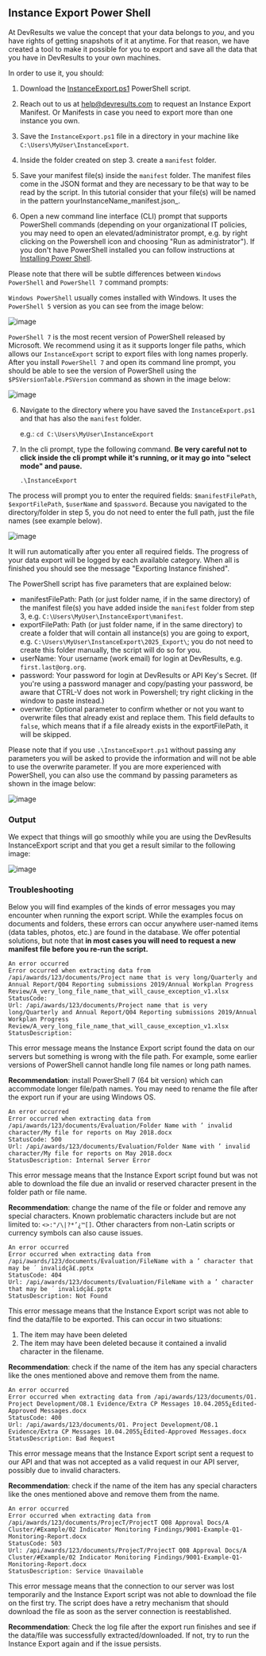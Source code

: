 ## Instance Export Power Shell

At DevResults we value the concept that your data belongs to _you_, and you have rights of getting snapshots of it at anytime. For that reason, we have created a tool to make it possible for you to export and save all the data that you have in DevResults to your own machines.

In order to use it, you should:

1. Download the [InstanceExport.ps1](https://github.com/DevResults/DevResultsTools/releases/download/1.0.3/InstanceExport.ps1) PowerShell script.

2. Reach out to us at help@devresults.com to request an Instance Export Manifest. Or Manifests in case you need to export more than one instance you own.

3. Save the `InstanceExport.ps1` file in a directory in your machine like `C:\Users\MyUser\InstanceExport`.

4. Inside the folder created on step 3. create a `manifest` folder. 

5. Save your manifest file(s) inside the `manifest` folder. The manifest files come in the JSON format and they are necessary to be that way to be read by the script. In this tutorial consider that your file(s) will be named in the pattern yourInstanceName_manifest.json_.

4. Open a new command line interface (CLI) prompt that supports PowerShell commands (depending on your organizational IT policies, you may need to open an elevated/administrator prompt, e.g. by right clicking on the Powershell icon and choosing "Run as administrator"). If you don't have PowerShell installed you can follow instructions at [Installing Power Shell](https://learn.microsoft.com/en-us/powershell/scripting/install/installing-powershell-on-windows?view=powershell-7.5).

Please note that there will be subtle differences between `Windows PowerShell` and `PowerShell 7` command prompts:

`Windows PowerShell` usually comes installed with Windows. It uses the `PowerShell 5` version as you can see from the image below:

![image](https://user-images.githubusercontent.com/67288628/225462134-9a8e0224-3638-46be-9758-5adaf401d655.png)

`PowerShell 7` is the most recent version of PowerShell released by Microsoft. We recommend using it as it supports longer file paths, which allows our `InstanceExport` script to export files with long names properly. After you install `PowerShell 7` and open its command line prompt, you should be able to see the version of PowerShell using the `$PSVersionTable.PSVersion` command as shown in the image below:

![image](https://user-images.githubusercontent.com/67288628/225463265-13a63f36-ef92-4813-9108-e4e949dc8e3f.png)

6. Navigate to the directory where you have saved the `InstanceExport.ps1` and that has also the `manifest` folder.

   e.g.: `cd C:\Users\MyUser\InstanceExport`

6. In the cli prompt, type the following command. **Be very careful not to click inside the cli prompt while it's running, or it may go into "select mode" and pause.**

   `.\InstanceExport`

The process will prompt you to enter the required fields: `$manifestFilePath`, `$exportFilePath`, `$userName` and `$password`. Because you navigated to the directory/folder in step 5, you do not need to enter the full path, just the file names (see example below).

![image](https://user-images.githubusercontent.com/67288628/225464180-819117b1-0f24-4ecb-a6c7-ae2d45db34d6.png)

It will run automatically after you enter all required fields. The progress of your data export will be logged by each available category. When all is finished you should see the message "Exporting Instance finished".

The PowerShell script has five parameters that are explained below:

- manifestFilePath: Path (or just folder name, if in the same directory) of the manifest file(s) you have added inside the `manifest` folder from step 3, e.g. `C:\Users\MyUser\InstanceExport\manifest`.
- exportFilePath: Path (or just folder name, if in the same directory) to create a folder that will contain all instance(s) you are going to export, e.g. `C:\Users\MyUser\InstanceExport\2025_Export\`; you do not need to create this folder manually, the script will do so for you.
- userName: Your username (work email) for login at DevResults, e.g. `first.last@org.org`.
- password: Your password for login at DevResults or API Key's Secret. (If you're using a password manager and copy/pasting your password, be aware that CTRL-V does not work in Powershell; try right clicking in the window to paste instead.)
- overwrite: Optional parameter to confirm whether or not you want to overwrite files that already exist and replace them. This field defaults to `false`, which means that if a file already exists in the exportFilePath, it will be skipped.

Please note that if you use `.\InstanceExport.ps1` without passing any parameters you will be asked to provide the information and will not be able to use the overwrite parameter. If you are more experienced with PowerShell, you can also use the command by passing parameters as shown in the image below:

![image](https://user-images.githubusercontent.com/67288628/225468832-d4fc83d7-4980-45b4-8a69-094f17e67b0d.png)

### Output
We expect that things will go smoothly while you are using the DevResults InstanceExport script and that you get a result similar to the following image:

![image](https://user-images.githubusercontent.com/67288628/225465649-ac48360f-af6c-458b-a294-c0e0409d33e3.png)

### Troubleshooting

Below you will find examples of the kinds of error messages you may encounter when running the export script. While the examples focus on documents and folders, these errors can occur anywhere user-named items (data tables, photos, etc.) are found in the database. We offer potential solutions, but note that **in most cases you will need to request a new manifest file before you re-run the script.**

```
An error occurred
Error occurred when extracting data from /api/awards/123/documents/Project name that is very long/Quarterly and Annual Report/Q04 Reporting submissions 2019/Annual Workplan Progress Review/A_very_long_file_name_that_will_cause_exception_v1.xlsx
StatusCode:
Url: /api/awards/123/documents/Project name that is very long/Quarterly and Annual Report/Q04 Reporting submissions 2019/Annual Workplan Progress Review/A_very_long_file_name_that_will_cause_exception_v1.xlsx
StatusDescription:
```

This error message means the Instance Export script found the data on our servers but something is wrong with the file path. For example, some earlier versions of PowerShell cannot handle long file names or long path names. 

**Recommendation**: install PowerShell 7 (64 bit version) which can accommodate longer file/path names. You may need to rename the file after the export run if your are using Windows OS.

```
An error occurred
Error occurred when extracting data from /api/awards/123/documents/Evaluation/Folder Name with ’ invalid character/My file for reports on May 2018.docx
StatusCode: 500
Url: /api/awards/123/documents/Evaluation/Folder Name with ’ invalid character/My file for reports on May 2018.docx
StatusDescription: Internal Server Error
```

This error message means that the Instance Export script found but was not able to download the file due an invalid or reserved character present in the folder path or file name. 

**Recommendation**: change the name of the file or folder and remove any special characters. Known problematic characters include but are not limited to: `<>:"/\|?*’¿™[]`. Other characters from non-Latin scripts or currency symbols can also cause issues.

```
An error occurred
Error occurred when extracting data from /api/awards/123/documents/Evaluation/FileName with a ’ character that may be ´ invalidçã£.pptx
StatusCode: 404
Url: /api/awards/123/documents/Evaluation/FileName with a ’ character that may be ´ invalidçã£.pptx
StatusDescription: Not Found
```

This error message means that the Instance Export script was not able to find the data/file to be exported. This can occur in two situations: 

1. The item may have been deleted
2. The item may have been deleted because it contained a invalid character in the filename. 

**Recommendation**: check if the name of the item has any special characters like the ones mentioned above and remove them from the name.

```
An error occurred
Error occurred when extracting data from /api/awards/123/documents/O1. Project Development/O8.1 Evidence/Extra CP Messages 10.04.2055¿Edited-Approved Messages.docx
StatusCode: 400
Url: /api/awards/123/documents/O1. Project Development/O8.1 Evidence/Extra CP Messages 10.04.2055¿Edited-Approved Messages.docx
StatusDescription: Bad Request
```

This error message means that the Instance Export script sent a request to our API and that was not accepted as a valid request in our API server, possibly due to invalid characters. 

**Recommendation**: check if the name of the item has any special characters like the ones mentioned above and remove them from the name.

```
An error occurred
Error occurred when extracting data from /api/awards/123/documents/ProjecT/ProjectT Q08 Approval Docs/A Cluster/#Example/02 Indicator Monitoring Findings/9001-Example-Q1-Monitoring-Report.docx
StatusCode: 503
Url: /api/awards/123/documents/ProjecT/ProjectT Q08 Approval Docs/A Cluster/#Example/02 Indicator Monitoring Findings/9001-Example-Q1-Monitoring-Report.docx
StatusDescription: Service Unavailable
```

This error message means that the connection to our server was lost temporarily and the Instance Export script was not able to download the file on the first try. The script does have a retry mechanism that should download the file as soon as the server connection is reestablished. 

**Recommendation**: Check the log file after the export run finishes and see if the data/file was successfully extracted/downloaded. If not, try to run the Instance Export again and if the issue persists.
